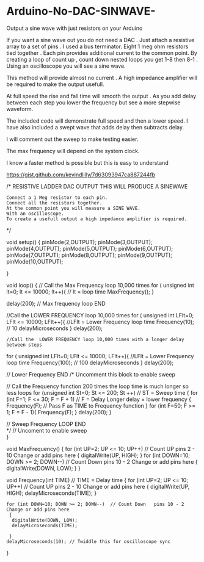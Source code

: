 Arduino-No-DAC-SINWAVE-
=======================

Output a sine wave with just resistors on your Arduino

If you want a sine wave out you do not need a DAC . Just attach a resistive array to a set of pins . I used a bus terminator.
Eight 1 meg ohm resistors tied together . Each pin provides additional current to the common point. By creating a loop of count up , count down nested loops you get 1-8 then 8-1 . Using an oscilloscope you will see a sine wave.

This method will provide almost no current . A high impedance amplifier will be required to make the output usefull.

At full speed the rise and fall time will smooth the output . As you add delay between each step you lower the frequency but see a more stepwise waveform.

The included code will demonstrate full speed and then a lower speed. 
I have also included a swept wave that adds delay then subtracts delay.

I will comment out the sweep to make testing easier.

The max frequency will depend on the system clock.

I know a faster method is possible but this is easy to understand

https://gist.github.com/kevindlilly/7d63093947ca887244fb



/*  RESISTIVE LADDER DAC OUTPUT
    THIS WILL PRODUCE A SINEWAVE
    
    Connect a 1 Meg resistor to each pin.
    Connect all the resistors together.
    At the common point you will measure a SINE WAVE.
    With an oscilloscope.
    To create a usefull output a high impedance amplifier is required.
    
*/    



void setup()
{
 pinMode(2,OUTPUT); 
 pinMode(3,OUTPUT); 
 pinMode(4,OUTPUT); 
 pinMode(5,OUTPUT); 
 pinMode(6,OUTPUT); 
 pinMode(7,OUTPUT); 
 pinMode(8,OUTPUT); 
 pinMode(9,OUTPUT); 
 pinMode(10,OUTPUT); 
 
}

void loop()
{
 // Call the Max Frequency loop 10,000 times
   for ( unsigned int lt=0; lt <= 10000; lt++){ // lt = loop time 
     MaxFrequency(); 
   } 
 
 delay(200);
 // Max frequency loop END
 
 //Call the LOWER FREQUENCY loop 10,000 times
  for ( unsigned int LFlt=0; LFlt <= 10000; LFlt++){ //LFlt = Lower Frequency loop time
     Frequency(10); // 10 delayMicroseconds
   } 
   delay(200);
   
    //Call the  LOWER FREQUENCY loop 10,000 times with a longer delay between steps
  for ( unsigned int LFlt=0; LFlt <= 10000; LFlt++){  //LFlt = Lower Frequency loop time
     Frequency(100); // 100 delayMicroseconds
   } 
   delay(200);
   
   // Lower Frequency END
 /*   Uncomment this block to enable sweep
 
 // Call the Frequency  function 200 times  the loop time is much longer so less loops
  for (unsigned int St=0; St <= 200; St ++)  // ST = Sweep time
{
  for (int F=1; F <= 30; F = F + 1) // F = Delay    Longer delay = lower frequency
  {
     Frequency(F); // Pass F as TIME to Frequency function
   } 
    for (int F=50; F >= 1; F = F - 1){
     Frequency(F); 
  } 
   delay(200);
  }
 
 // Sweep Frequency LOOP END   
 */ 
// Uncoment to enable sweep  
}

void MaxFrequency()
{
      for (int UP=2; UP <= 10; UP++)  // Count UP pins 2 - 10   Change or add pins here
     {
      digitalWrite(UP, HIGH);
      } 
     for (int DOWN=10; DOWN >= 2; DOWN--)  // Count Down   pins 10 - 2   Change or add pins here
     {
      digitalWrite(DOWN, LOW);
     }
}


void Frequency(int TIME) // TIME = Delay time 
{
   for (int UP=2; UP <= 10; UP++)  // Count UP pins 2 - 10   Change or add pins here
     {
      digitalWrite(UP, HIGH);
      delayMicroseconds(TIME);
     } 
   
    for (int DOWN=10; DOWN >= 2; DOWN--)  // Count Down   pins 10 - 2   Change or add pins here
     {
      digitalWrite(DOWN, LOW);
      delayMicroseconds(TIME);

     }
    delayMicroseconds(10); // Twiddle this for oscilloscope sync 
}
  


